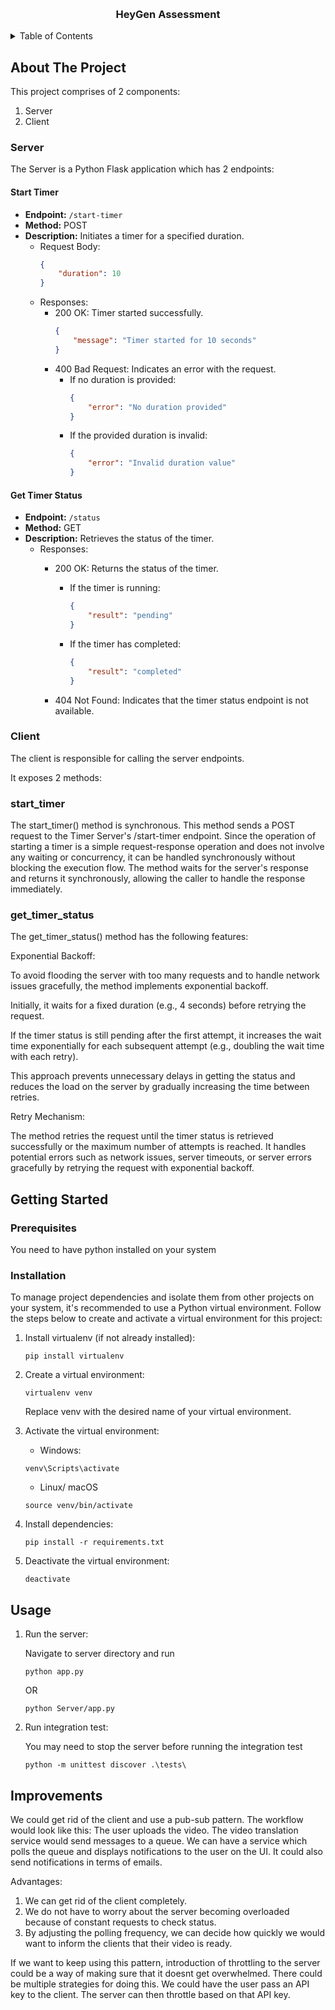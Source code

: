 <a name="readme-top"></a>

<!-- PROJECT LOGO -->
<br />
<div align="center">
  <h3 align="center">HeyGen Assessment</h3>
</div>



<!-- TABLE OF CONTENTS -->
<details>
  <summary>Table of Contents</summary>
  <ol>
    <li>
      <a href="#about-the-project">About The Project</a>
    </li>
    <li>
      <a href="#getting-started">Getting Started</a>
      <ul>
        <li><a href="#prerequisites">Prerequisites</a></li>
        <li><a href="#installation">Installation</a></li>
        <li><a href="#usage">Usage</a></li>
      </ul>
    </li>
    <li><a href="#improvements">Improvements</a></li>
  </ol>
</details>


## About The Project

This project comprises of 2 components:

1. Server
2. Client

### Server
The Server is a Python Flask application which has 2 endpoints:

#### Start Timer

- **Endpoint:** `/start-timer`
- **Method:** POST
- **Description:** Initiates a timer for a specified duration.
  - Request Body:
    ```json
    {
        "duration": 10
    }
    ```
  - Responses:
    - 200 OK: Timer started successfully.
      ```json
      {
          "message": "Timer started for 10 seconds"
      }
      ```
    - 400 Bad Request: Indicates an error with the request.
      - If no duration is provided:
        ```json
        {
            "error": "No duration provided"
        }
        ```
      - If the provided duration is invalid:
        ```json
        {
            "error": "Invalid duration value"
        }
        ```

#### Get Timer Status

- **Endpoint:** `/status`
- **Method:** GET
- **Description:** Retrieves the status of the timer.
  - Responses:
    - 200 OK: Returns the status of the timer.
      - If the timer is running:
        ```json
        {
            "result": "pending"
        }
        ```
      - If the timer has completed:
        ```json
        {
            "result": "completed"
        }
        ```

    - 404 Not Found: Indicates that the timer status endpoint is not available.

### Client

The client is responsible for calling the server endpoints.

It exposes 2 methods:

### start_timer

The start_timer() method is synchronous.
This method sends a POST request to the Timer Server's /start-timer endpoint.
Since the operation of starting a timer is a simple request-response operation and does not involve any waiting or concurrency, it can be handled synchronously without blocking the execution flow.
The method waits for the server's response and returns it synchronously, allowing the caller to handle the response immediately.

### get_timer_status

The get_timer_status() method has the following features:

Exponential Backoff:

To avoid flooding the server with too many requests and to handle network issues gracefully, the method implements exponential backoff.

Initially, it waits for a fixed duration (e.g., 4 seconds) before retrying the request.

If the timer status is still pending after the first attempt, it increases the wait time exponentially for each subsequent attempt (e.g., doubling the wait time with each retry).

This approach prevents unnecessary delays in getting the status and reduces the load on the server by gradually increasing the time between retries.

Retry Mechanism:

The method retries the request until the timer status is retrieved successfully or the maximum number of attempts is reached.
It handles potential errors such as network issues, server timeouts, or server errors gracefully by retrying the request with exponential backoff.


## Getting Started

### Prerequisites

You need to have python installed on your system

### Installation

To manage project dependencies and isolate them from other projects on your system, it's recommended to use a Python virtual environment. Follow the steps below to create and activate a virtual environment for this project:

1. Install virtualenv (if not already installed):

    ```
    pip install virtualenv
    ```

2. Create a virtual environment:

    ```
    virtualenv venv
    ```

    Replace venv with the desired name of your virtual environment.

3. Activate the virtual environment:

    * Windows:

    ```
    venv\Scripts\activate
    ```

    * Linux/ macOS

    ```
    source venv/bin/activate
    ```

4. Install dependencies:

    ```
    pip install -r requirements.txt
    ```

5. Deactivate the virtual environment:

    ```
    deactivate
    ```

## Usage

1. Run the server:

    Navigate to server directory and run
    ```
    python app.py
    ```

    OR

    ```
    python Server/app.py
    ```

2. Run integration test:

    You may need to stop the server before running the integration test

    ```
    python -m unittest discover .\tests\
    ```

## Improvements

We could get rid of the client and use a pub-sub pattern. The workflow would look like this: 
The user uploads the video. The video translation service would send messages to a queue. We can have a service which polls the queue and displays notifications to the user on the UI. It could also send notifications in terms of emails.

Advantages: 
1. We can get rid of the client completely.
2. We do not have to worry about the server becoming overloaded because of constant requests to check status.
3. By adjusting the polling frequency, we can decide how quickly we would want to inform the clients that their video is ready.

If we want to keep using this pattern, introduction of throttling to the server could be a way of making sure that it doesnt get overwhelmed. There could be multiple strategies for doing this. We could have the user pass an API key to the client. The server can then throttle based on that API key. 